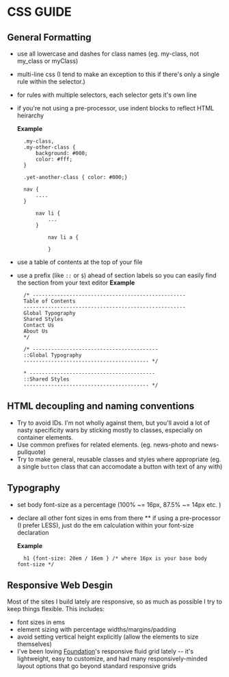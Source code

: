 # CSS GUIDE

## General Formatting

* use all lowercase and dashes for class names (eg. my-class, not my_class or myClass)
* multi-line css (I tend to make an exception to this if there's only a single rule within the selector.)
* for rules with multiple selectors, each selector gets it's own line
* if you're not using a pre-processor, use indent blocks to reflect HTML heirarchy

	__Example__

		
		.my-class,
		.my-other-class {
			background: #000;
			color: #fff;
		}

		.yet-another-class { color: #000;}

		nav {
			....
		}

			nav li {
				...
			}

				nav li a {

				}
		
* use a table of contents at the top of your file
* use a prefix (like `::` or `$`) ahead of section labels so you can easily find the section from your text editor
	__Example__
	
		/* -------------------------------------------------- 
	   	Table of Contents
		-----------------------------------------------------
		Global Typography
		Shared Styles
		Contact Us
		About Us
		*/

		/* -----------------------------------------
	   	::Global Typography
		----------------------------------------- */

		* -----------------------------------------
	   	::Shared Styles
		----------------------------------------- */
	

## HTML decoupling and naming conventions

* Try to avoid IDs. I'm not wholly against them, but you'll avoid a lot of nasty specificity wars by sticking mostly to classes, especially on container elements.
* Use common prefixes for related elements. (eg. news-photo and news-pullquote)
* Try to make general, reusable classes and styles where appropriate (eg. a single `button` class that can accomodate a button with text of any with)

## Typography

* set body font-size as a percentage (100% ~= 16px, 87.5% ~= 14px etc. )
* declare all other font sizes in ems from there
** if using a pre-processor (I prefer LESS), just do the em calculation within your font-size declaration

	__Example__

		h1 {font-size: 20em / 16em } /* where 16px is your base body font-size */ 

## Responsive Web Desgin

Most of the sites I build lately are responsive, so as much as possible I try to keep things flexible. This includes:

* font sizes in ems
* element sizing with percentage widths/margins/padding
* avoid setting vertical height explicitly (allow the elements to size themselves)
* I've been loving [Foundation](http://foundation.zurb.com/)'s responsive fluid grid lately -- it's lightweight, easy to customize, and had many responsively-minded layout options that go beyond standard responsive grids